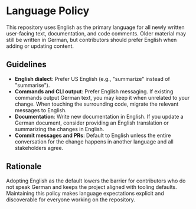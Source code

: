 # Language Policy

This repository uses English as the primary language for all newly written user-facing
text, documentation, and code comments. Older material may still be written in German,
but contributors should prefer English when adding or updating content.

## Guidelines

- **English dialect**: Prefer US English (e.g., "summarize" instead of "summarise").
- **Commands and CLI output**: Prefer English messaging. If existing commands output
  German text, you may keep it when unrelated to your change. When touching the
  surrounding code, migrate the relevant messages to English.
- **Documentation**: Write new documentation in English. If you update a German
  document, consider providing an English translation or summarizing the changes in
  English.
- **Commit messages and PRs**: Default to English unless the entire conversation for
  the change happens in another language and all stakeholders agree.

## Rationale

Adopting English as the default lowers the barrier for contributors who do not speak
German and keeps the project aligned with tooling defaults. Maintaining this policy
makes language expectations explicit and discoverable for everyone working on the
repository.
